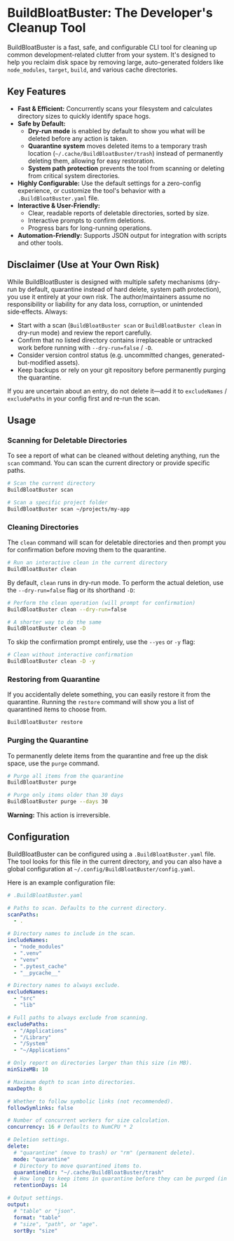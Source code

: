 # BuildBloatBuster: The Developer's Cleanup Tool

BuildBloatBuster is a fast, safe, and configurable CLI tool for cleaning up common development-related clutter from your system. It's designed to help you reclaim disk space by removing large, auto-generated folders like `node_modules`, `target`, `build`, and various cache directories.

## Key Features

- **Fast & Efficient:** Concurrently scans your filesystem and calculates directory sizes to quickly identify space hogs.
- **Safe by Default:**
    - **Dry-run mode** is enabled by default to show you what will be deleted before any action is taken.
    - **Quarantine system** moves deleted items to a temporary trash location (`~/.cache/BuildBloatBuster/trash`) instead of permanently deleting them, allowing for easy restoration.
    - **System path protection** prevents the tool from scanning or deleting from critical system directories.
- **Highly Configurable:** Use the default settings for a zero-config experience, or customize the tool's behavior with a `.BuildBloatBuster.yaml` file.
- **Interactive & User-Friendly:**
    - Clear, readable reports of deletable directories, sorted by size.
    - Interactive prompts to confirm deletions.
    - Progress bars for long-running operations.
- **Automation-Friendly:** Supports JSON output for integration with scripts and other tools.


## Disclaimer (Use at Your Own Risk)

While BuildBloatBuster is designed with multiple safety mechanisms (dry-run by default, quarantine instead of hard delete, system path protection), you use it entirely at your own risk. The author/maintainers assume no responsibility or liability for any data loss, corruption, or unintended side‑effects. Always:

- Start with a scan (`BuildBloatBuster scan` or `BuildBloatBuster clean` in dry-run mode) and review the report carefully.
- Confirm that no listed directory contains irreplaceable or untracked work before running with `--dry-run=false` / `-D`.
- Consider version control status (e.g. uncommitted changes, generated-but-modified assets).
- Keep backups or rely on your git repository before permanently purging the quarantine.

If you are uncertain about an entry, do not delete it—add it to `excludeNames` / `excludePaths` in your config first and re-run the scan.


## Usage

### Scanning for Deletable Directories

To see a report of what can be cleaned without deleting anything, run the `scan` command. You can scan the current directory or provide specific paths.

```bash
# Scan the current directory
BuildBloatBuster scan

# Scan a specific project folder
BuildBloatBuster scan ~/projects/my-app
```

### Cleaning Directories

The `clean` command will scan for deletable directories and then prompt you for confirmation before moving them to the quarantine.

```bash
# Run an interactive clean in the current directory
BuildBloatBuster clean
```

By default, `clean` runs in dry-run mode. To perform the actual deletion, use the `--dry-run=false` flag or its shorthand `-D`:

```bash
# Perform the clean operation (will prompt for confirmation)
BuildBloatBuster clean --dry-run=false

# A shorter way to do the same
BuildBloatBuster clean -D
```

To skip the confirmation prompt entirely, use the `--yes` or `-y` flag:

```bash
# Clean without interactive confirmation
BuildBloatBuster clean -D -y
```

### Restoring from Quarantine

If you accidentally delete something, you can easily restore it from the quarantine. Running the `restore` command will show you a list of quarantined items to choose from.

```bash
BuildBloatBuster restore
```

### Purging the Quarantine

To permanently delete items from the quarantine and free up the disk space, use the `purge` command.

```bash
# Purge all items from the quarantine
BuildBloatBuster purge

# Purge only items older than 30 days
BuildBloatBuster purge --days 30
```
**Warning:** This action is irreversible.

## Configuration

BuildBloatBuster can be configured using a `.BuildBloatBuster.yaml` file. The tool looks for this file in the current directory, and you can also have a global configuration at `~/.config/BuildBloatBuster/config.yaml`.

Here is an example configuration file:

```yaml
# .BuildBloatBuster.yaml

# Paths to scan. Defaults to the current directory.
scanPaths:
  - .

# Directory names to include in the scan.
includeNames:
  - "node_modules"
  - ".venv"
  - "venv"
  - ".pytest_cache"
  - "__pycache__"

# Directory names to always exclude.
excludeNames:
  - "src"
  - "lib"

# Full paths to always exclude from scanning.
excludePaths:
  - "/Applications"
  - "/Library"
  - "/System"
  - "~/Applications"

# Only report on directories larger than this size (in MB).
minSizeMB: 10

# Maximum depth to scan into directories.
maxDepth: 8

# Whether to follow symbolic links (not recommended).
followSymlinks: false

# Number of concurrent workers for size calculation.
concurrency: 16 # Defaults to NumCPU * 2

# Deletion settings.
delete:
  # "quarantine" (move to trash) or "rm" (permanent delete).
  mode: "quarantine"
  # Directory to move quarantined items to.
  quarantineDir: "~/.cache/BuildBloatBuster/trash"
  # How long to keep items in quarantine before they can be purged (in days).
  retentionDays: 14

# Output settings.
output:
  # "table" or "json".
  format: "table"
  # "size", "path", or "age".
  sortBy: "size"
```
